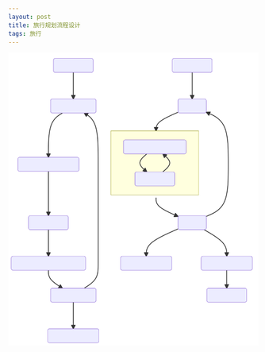 ```yaml
---
layout: post
title: 旅行规划流程设计
tags: 旅行
---
```


![flowchart](/assets/src/how-to-plan-a-travel/flowchart.svg)
